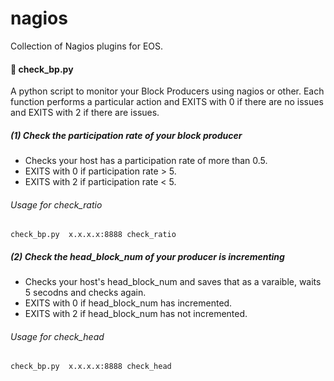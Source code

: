 # nagios

Collection of Nagios plugins for EOS.


####  📌 check_bp.py


A python script to monitor your Block Producers using nagios or other.
Each function performs a particular action and EXITS with 0 if there are no issues and EXITS with 2 if there are issues. 



#####  (1) Check the participation rate of your block producer 

* Checks your host has a participation rate of more than 0.5.
* EXITS with 0 if participation rate > 5.
* EXITS with 2 if participation rate < 5.

###### Usage for check_ratio
`check_bp.py  x.x.x.x:8888 check_ratio`



#####  (2) Check the head_block_num of your producer is incrementing 

* Checks your host's head_block_num and saves that as a varaible, waits 5 secodns and checks again.
* EXITS with 0 if head_block_num has incremented. 
* EXITS with 2 if head_block_num has not incremented. 

###### Usage for check_head
`check_bp.py  x.x.x.x:8888 check_head`



